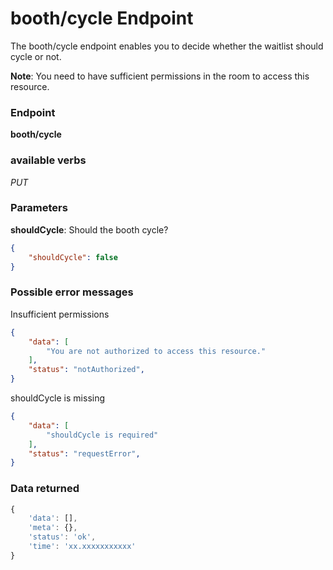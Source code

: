 # booth/cycle Endpoint

The booth/cycle endpoint enables you to decide whether the waitlist should cycle or not.

**Note**: You need to have sufficient permissions in the room to access this resource.

### Endpoint

**booth/cycle**

### available verbs

_PUT_

### Parameters

**shouldCycle**: Should the booth cycle?

```json
{
    "shouldCycle": false
}
```

### Possible error messages

Insufficient permissions
```json
{
    "data": [
        "You are not authorized to access this resource."
    ],
    "status": "notAuthorized",
}
```

shouldCycle is missing
```json
{
    "data": [
        "shouldCycle is required"
    ],
    "status": "requestError",
}
```

### Data returned

```js
{
    'data': [],
    'meta': {},
    'status': 'ok',
    'time': 'xx.xxxxxxxxxxx'
}
```